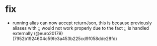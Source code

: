 # fix

* running alias can now accept returnJson, this is because previously aliases with ;; would not work properly due to the fact ;; is handled externally (@euro20179) (7952b1924604c59fe3a453b225cd9f058dde28fd)


